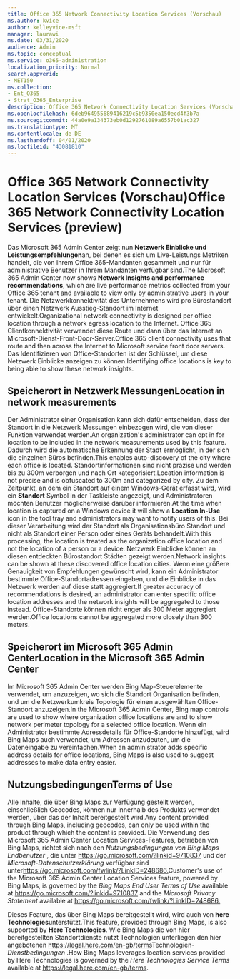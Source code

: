 ```yaml
---
title: Office 365 Network Connectivity Location Services (Vorschau)
ms.author: kvice
author: kelleyvice-msft
manager: laurawi
ms.date: 03/31/2020
audience: Admin
ms.topic: conceptual
ms.service: o365-administration
localization_priority: Normal
search.appverid:
- MET150
ms.collection:
- Ent_O365
- Strat_O365_Enterprise
description: Office 365 Network Connectivity Location Services (Vorschau)
ms.openlocfilehash: 6deb964955689416219c5b9350ea150ecd4f3b7a
ms.sourcegitcommit: 44a0e9a134373eb0d1292761089a6557b01ac327
ms.translationtype: MT
ms.contentlocale: de-DE
ms.lasthandoff: 04/01/2020
ms.locfileid: "43081810"
---
```

# <a name="office-365-network-connectivity-location-services-preview"></a><span data-ttu-id="67795-103">Office 365 Network Connectivity Location Services (Vorschau)</span><span class="sxs-lookup"><span data-stu-id="67795-103">Office 365 Network Connectivity Location Services (preview)</span></span>

<span data-ttu-id="67795-104">Das Microsoft 365 Admin Center zeigt nun **Netzwerk Einblicke und Leistungsempfehlungen**an, bei denen es sich um Live-Leistungs Metriken handelt, die von Ihrem Office 365-Mandanten gesammelt und nur für administrative Benutzer in Ihrem Mandanten verfügbar sind.</span><span class="sxs-lookup"><span data-stu-id="67795-104">The Microsoft 365 Admin Center now shows **Network Insights and performance recommendations**, which are live performance metrics collected from your Office 365 tenant and available to view only by administrative users in your tenant.</span></span> <span data-ttu-id="67795-105">Die Netzwerkkonnektivität des Unternehmens wird pro Bürostandort über einen Netzwerk Ausstieg-Standort im Internet entwickelt.</span><span class="sxs-lookup"><span data-stu-id="67795-105">Organizational network connectivity is designed per office location through a network egress location to the Internet.</span></span> <span data-ttu-id="67795-106">Office 365 Clientkonnektivität verwendet diese Route und dann über das Internet an Microsoft-Dienst-Front-Door-Server.</span><span class="sxs-lookup"><span data-stu-id="67795-106">Office 365 client connectivity uses that route and then across the Internet to Microsoft service front door servers.</span></span> <span data-ttu-id="67795-107">Das Identifizieren von Office-Standorten ist der Schlüssel, um diese Netzwerk Einblicke anzeigen zu können.</span><span class="sxs-lookup"><span data-stu-id="67795-107">Identifying office locations is key to being able to show these network insights.</span></span>

## <a name="location-in-network-measurements"></a><span data-ttu-id="67795-108">Speicherort in Netzwerk Messungen</span><span class="sxs-lookup"><span data-stu-id="67795-108">Location in network measurements</span></span>

<span data-ttu-id="67795-109">Der Administrator einer Organisation kann sich dafür entscheiden, dass der Standort in die Netzwerk Messungen einbezogen wird, die von dieser Funktion verwendet werden.</span><span class="sxs-lookup"><span data-stu-id="67795-109">An organization's administrator can opt in for location to be included in the network measurements used by this feature.</span></span> <span data-ttu-id="67795-110">Dadurch wird die automatische Erkennung der Stadt ermöglicht, in der sich die einzelnen Büros befinden.</span><span class="sxs-lookup"><span data-stu-id="67795-110">This enables auto-discovery of the city where each office is located.</span></span> <span data-ttu-id="67795-111">Standortinformationen sind nicht präzise und werden bis zu 300m verborgen und nach Ort kategorisiert.</span><span class="sxs-lookup"><span data-stu-id="67795-111">Location information is not precise and is obfuscated to 300m and categorized by city.</span></span> <span data-ttu-id="67795-112">Zu dem Zeitpunkt, an dem ein Standort auf einem Windows-Gerät erfasst wird, wird ein **Standort** Symbol in der Taskleiste angezeigt, und Administratoren möchten Benutzer möglicherweise darüber informieren.</span><span class="sxs-lookup"><span data-stu-id="67795-112">At the time when location is captured on a Windows device it will show a **Location In-Use** icon in the tool tray and administrators may want to notify users of this.</span></span> <span data-ttu-id="67795-113">Bei dieser Verarbeitung wird der Standort als Organisationsbüro Standort und nicht als Standort einer Person oder eines Geräts behandelt.</span><span class="sxs-lookup"><span data-stu-id="67795-113">With this processing, the location is treated as the organization office location and not the location of a person or a device.</span></span> <span data-ttu-id="67795-114">Netzwerk Einblicke können an diesen entdeckten Bürostandort Städten gezeigt werden.</span><span class="sxs-lookup"><span data-stu-id="67795-114">Network insights can be shown at these discovered office location cities.</span></span> <span data-ttu-id="67795-115">Wenn eine größere Genauigkeit von Empfehlungen gewünscht wird, kann ein Administrator bestimmte Office-Standortadressen eingeben, und die Einblicke in das Netzwerk werden auf diese statt aggregiert.</span><span class="sxs-lookup"><span data-stu-id="67795-115">If greater accuracy of recommendations is desired, an administrator can enter specific office location addresses and the network insights will be aggregated to those instead.</span></span> <span data-ttu-id="67795-116">Office-Standorte können nicht enger als 300 Meter aggregiert werden.</span><span class="sxs-lookup"><span data-stu-id="67795-116">Office locations cannot be aggregated more closely than 300 meters.</span></span>

## <a name="location-in-the-microsoft-365-admin-center"></a><span data-ttu-id="67795-117">Speicherort im Microsoft 365 Admin Center</span><span class="sxs-lookup"><span data-stu-id="67795-117">Location in the Microsoft 365 Admin Center</span></span>

<span data-ttu-id="67795-118">Im Microsoft 365 Admin Center werden Bing Map-Steuerelemente verwendet, um anzuzeigen, wo sich die Standort Organisation befinden, und um die Netzwerkumkreis Topologie für einen ausgewählten Office-Standort anzuzeigen.</span><span class="sxs-lookup"><span data-stu-id="67795-118">In the Microsoft 365 Admin Center, Bing map controls are used to show where organization office locations are and to show network perimeter topology for a selected office location.</span></span> <span data-ttu-id="67795-119">Wenn ein Administrator bestimmte Adressdetails für Office-Standorte hinzufügt, wird Bing Maps auch verwendet, um Adressen anzudeuten, um die Dateneingabe zu vereinfachen.</span><span class="sxs-lookup"><span data-stu-id="67795-119">When an administrator adds specific address details for office locations, Bing Maps is also used to suggest addresses to make data entry easier.</span></span>

## <a name="terms-of-use"></a><span data-ttu-id="67795-120">Nutzungsbedingungen</span><span class="sxs-lookup"><span data-stu-id="67795-120">Terms of Use</span></span>

<span data-ttu-id="67795-121">Alle Inhalte, die über Bing Maps zur Verfügung gestellt werden, einschließlich Geocodes, können nur innerhalb des Produkts verwendet werden, über das der Inhalt bereitgestellt wird.</span><span class="sxs-lookup"><span data-stu-id="67795-121">Any content provided through Bing Maps, including geocodes, can only be used within the product through which the content is provided.</span></span> <span data-ttu-id="67795-122">Die Verwendung des Microsoft 365 Admin Center Location Services-Features, betrieben von Bing Maps, richtet sich nach den _Nutzungsbedingungen von Bing Maps Endbenutzer_ , die unter <https://go.microsoft.com/?linkid=9710837> und der _Microsoft-Datenschutzerklärung_ verfügbar sind unter<https://go.microsoft.com/fwlink/?LinkID=248686.></span><span class="sxs-lookup"><span data-stu-id="67795-122">Customer's use of the Microsoft 365 Admin Center Location Services feature, powered by Bing Maps, is governed by the _Bing Maps End User Terms of Use_ available at <https://go.microsoft.com/?linkid=9710837> and the _Microsoft Privacy Statement_ available at <https://go.microsoft.com/fwlink/?LinkID=248686.></span></span>

<span data-ttu-id="67795-123">Dieses Feature, das über Bing Maps bereitgestellt wird, wird auch von **here Technologies**unterstützt.</span><span class="sxs-lookup"><span data-stu-id="67795-123">This feature, provided through Bing Maps, is also supported by **Here Technologies**.</span></span> <span data-ttu-id="67795-124">Wie Bing Maps die von hier bereitgestellten Standortdienste nutzt Technologien unterliegen den hier angebotenen <https://legal.here.com/en-gb/terms>Technologien- _Dienstbedingungen_ .</span><span class="sxs-lookup"><span data-stu-id="67795-124">How Bing Maps leverages location services provided by Here Technologies is governed by the _Here Technologies Service Terms_ available at <https://legal.here.com/en-gb/terms>.</span></span>
